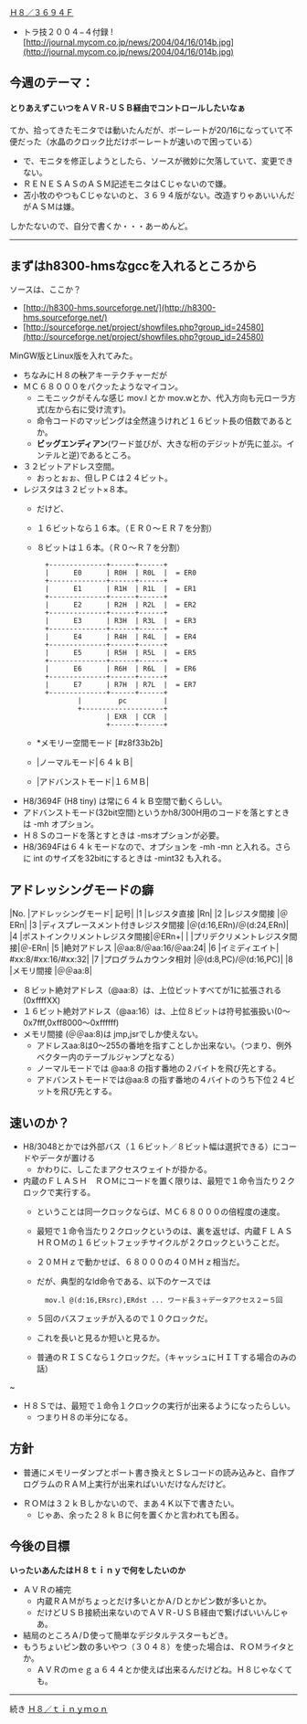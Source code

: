 ﻿[Ｈ８／３６９４Ｆ](Ｈ８／３６９４Ｆ.md) 


- トラ技２００４−４付録 ![http://journal.mycom.co.jp/news/2004/04/16/014b.jpg](http://journal.mycom.co.jp/news/2004/04/16/014b.jpg) 

<!-- dummy comment line for breaking list -->
## 今週のテーマ：
#### とりあえずこいつをＡＶＲ-ＵＳＢ経由でコントロールしたいなぁ
てか、拾ってきたモニタでは動いたんだが、ボーレートが20/16になっていて不便だった（水晶のクロック比だけボーレートが速いので困っている）
- で、モニタを修正しようとしたら、ソースが微妙に欠落していて、変更できない。
- ＲＥＮＥＳＡＳのＡＳＭ記述モニタはＣじゃないので嫌。
- 苫小牧のやつもＣじゃないのと、３６９４版がない。改造すりゃあいいんだがＡＳＭは嫌。

<!-- dummy comment line for breaking list -->

しかたないので、自分で書くか・・・あーめんど。

- - - -
## まずはh8300-hmsなgccを入れるところから
ソースは、ここか？
- [http://h8300-hms.sourceforge.net/](http://h8300-hms.sourceforge.net/) 
- [http://sourceforge.net/project/showfiles.php?group_id=24580](http://sourceforge.net/project/showfiles.php?group_id=24580) 

<!-- dummy comment line for breaking list -->

MinGW版とLinux版を入れてみた。
- ちなみにＨ８の~~秋~~アキーテクチャーだが
- ＭＣ６８０００をパクッたようなマイコン。
    - ニモニックがそんな感じ mov.l とか mov.wとか、代入方向も元ローラ方式(左から右に受け流す)。
    - 命令コードのマッピングは全然違うけれど１６ビット長の倍数であるとか。
    - **ビッグエンディアン**(ワード並びが、大きな桁のデジットが先に並ぶ。インテルと逆)であるところ。
- ３２ビットアドレス空間。
    - おっとぉぉ、但しＰＣは２４ビット。
- レジスタは３２ビット×８本。
    - だけど、
    - １６ビットなら１６本。（ＥＲ０〜ＥＲ７を分割）
    - ８ビットは１６本。（Ｒ０〜Ｒ７を分割）
    
    		+--------------+------+------+
    		|      E0      | R0H  | R0L  |  = ER0
    		+--------------+------+------+
    		|      E1      | R1H  | R1L  |  = ER1
    		+--------------+------+------+
    		|      E2      | R2H  | R2L  |  = ER2
    		+--------------+------+------+
    		|      E3      | R3H  | R3L  |  = ER3
    		+--------------+------+------+
    		|      E4      | R4H  | R4L  |  = ER4
    		+--------------+------+------+
    		|      E5      | R5H  | R5L  |  = ER5
    		+--------------+------+------+
    		|      E6      | R6H  | R6L  |  = ER6
    		+--------------+------+------+
    		|      E7      | R7H  | R7L  |  = ER7
    		+--------------+------+------+
    		        |         pc         |
    		        +--------------------+
    		               | EXR  | CCR  |
    		               +------+------+
    - *メモリー空間モード [#z8f33b2b]
    - |ノーマルモード|６４ｋＢ|
    - |アドバンストモード|１６ＭＢ|
- H8/3694F (H8 tiny) は常に６４ｋＢ空間で動くらしい。
- アドバンストモード(32bit空間)というかh8/300H用のコードを落とすときは -mh オプション。
- Ｈ８Ｓのコードを落とすときは -msオプションが必要。
- H8/3694Fは６４ｋモードなので、オプションを -mh -mn と入れる。さらに int のサイズを32bitにするときは -mint32 も入れる。

<!-- dummy comment line for breaking list -->

## アドレッシングモードの癖
|No. |アドレッシングモード| 記号|
|1 |レジスタ直接 |Rn|
|2 |レジスタ間接 |＠ERn|
|3 |ディスプレースメント付きレジスタ間接 |＠(d:16,ERn)/＠(d:24,ERn)|
|4 |ポストインクリメントレジスタ間接|＠ERn+|
|  |プリデクリメントレジスタ間接|＠-ERn|
|5 |絶対アドレス |＠aa:8/＠aa:16/＠aa:24|
|6 |イミディエイト| #xx:8/#xx:16/#xx:32|
|7 |プログラムカウンタ相対 |＠(d:8,PC)/＠(d:16,PC)|
|8 |メモリ間接 |＠＠aa:8|

- ８ビット絶対アドレス（@aa:8）は、上位ビットすべてが1に拡張される(0xffffXX)
- １６ビット絶対アドレス（@aa:16）は、上位８ビットは符号拡張扱い(0〜0x7fff,0xff8000〜0xffffff)
- メモリ間接 (＠＠aa:8)は jmp,jsrでしか使えない。
    - アドレスaa:8は0〜255の番地を指すことしか出来ない。（つまり、例外ベクター内のテーブルジャンプとなる）
    - ノーマルモードでは @aa:8 の指す番地の２バイトを飛び先とする。
    - アドバンストモードでは@aa:8 の指す番地の４バイトのうち下位２４ビットを飛び先とする。

<!-- dummy comment line for breaking list -->



## 速いのか？
- H8/3048とかでは外部バス（１６ビット／８ビット幅は選択できる）にコードやデータが置ける
    - かわりに、しこたまアクセスウェイトが掛かる。
- 内蔵のＦＬＡＳＨ　ＲＯＭにコードを置く限りは、最短で１命令当たり２クロックで実行する。
    - ということは同一クロックならば、ＭＣ６８０００の倍程度の速度。
    - 最短で１命令当たり２クロックというのは、裏を返せば、内蔵ＦＬＡＳＨＲＯＭの１６ビットフェッチサイクルが２クロックということだ。
    - ２０ＭＨｚで動かせば、６８０００の４０ＭＨｚ相当だ。
    - だが、典型的なld命令である、以下のケースでは
    
    		mov.l @(d:16,ERsrc),ERdst ... ワード長３＋データアクセス２＝５回
    - ５回のバスフェッチが入るので１０クロックだ。
    - これを長いと見るか短いと見るか。
    - 普通のＲＩＳＣなら１クロックだ。（キャッシュにＨＩＴする場合のみの話）

<!-- dummy comment line for breaking list -->

~
- Ｈ８Ｓでは、最短で１命令１クロックの実行が出来るようになったらしい。
    - つまりＨ８の半分になる。

<!-- dummy comment line for breaking list -->

## 方針
- 普通にメモリーダンプとポート書き換えとＳレコードの読み込みと、自作プログラムのＲＡＭ上実行が出来ればいいだけなんだけど。

<!-- dummy comment line for breaking list -->

- ＲＯＭは３２ｋＢしかないので、まあ４Ｋ以下で書きたい。
    - じゃあ、余った２８ｋＢに何を置くかと言われても困る。

<!-- dummy comment line for breaking list -->

## 今後の目標
**いったいあんたはＨ８ｔｉｎｙで何をしたいのか**
- ＡＶＲの補完
    - 内蔵ＲＡＭがちょっとだけ多いとかＡ/Ｄとかピン数が多いとか。
    - だけどＵＳＢ接続出来ないのでＡＶＲ-ＵＳＢ経由で繋げばいいんじゃあ。
- 結局のところＡ/Ｄ使って簡単なデジタルテスターもどき。
- もうちょいピン数の多いやつ（３０４８）を使った場合は、ＲＯＭライタとか。
    - ＡＶＲのｍｅｇａ６４４とか使えば出来るんだけどね。Ｈ８じゃなくても。

<!-- dummy comment line for breaking list -->


- - - -
続き
[Ｈ８／ｔｉｎｙｍｏｎ](Ｈ８／ｔｉｎｙｍｏｎ.md) 

